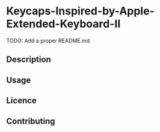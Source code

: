 # Keycaps-Inspired-by-Apple-Extended-Keyboard-II

TODO: Add a proper README.md

## Description

## Usage

## Licence

## Contributing